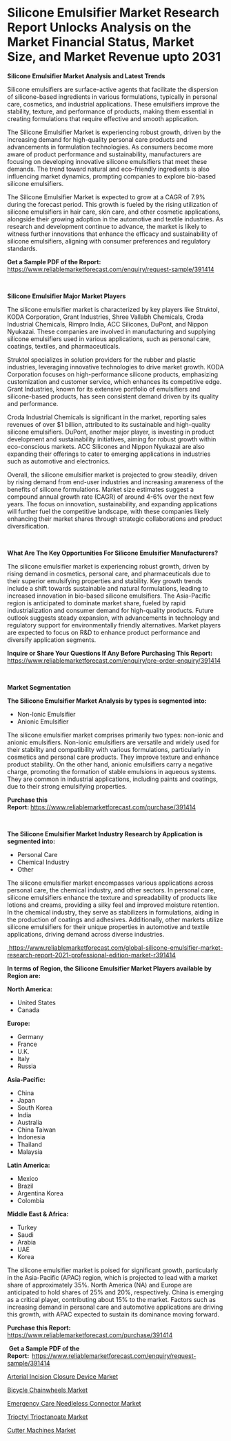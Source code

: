 <p><h1>Silicone Emulsifier Market Research Report Unlocks Analysis on the Market Financial Status, Market Size, and Market Revenue upto 2031</h1></p><p><strong>Silicone Emulsifier Market Analysis and Latest Trends</strong></p>
<p><p>Silicone emulsifiers are surface-active agents that facilitate the dispersion of silicone-based ingredients in various formulations, typically in personal care, cosmetics, and industrial applications. These emulsifiers improve the stability, texture, and performance of products, making them essential in creating formulations that require effective and smooth application.</p><p>The Silicone Emulsifier Market is experiencing robust growth, driven by the increasing demand for high-quality personal care products and advancements in formulation technologies. As consumers become more aware of product performance and sustainability, manufacturers are focusing on developing innovative silicone emulsifiers that meet these demands. The trend toward natural and eco-friendly ingredients is also influencing market dynamics, prompting companies to explore bio-based silicone emulsifiers.</p><p>The Silicone Emulsifier Market is expected to grow at a CAGR of 7.9% during the forecast period. This growth is fueled by the rising utilization of silicone emulsifiers in hair care, skin care, and other cosmetic applications, alongside their growing adoption in the automotive and textile industries. As research and development continue to advance, the market is likely to witness further innovations that enhance the efficacy and sustainability of silicone emulsifiers, aligning with consumer preferences and regulatory standards.</p></p>
<p><strong>Get a Sample PDF of the Report:&nbsp;</strong> <a href="https://www.reliablemarketforecast.com/enquiry/request-sample/391414?utm_campaign=1130&utm_medium=2&utm_source=Github&utm_content=ia&utm_term=26102024&utm_id=silicone-emulsifier">https://www.reliablemarketforecast.com/enquiry/request-sample/391414</a></p>
<p>&nbsp;</p>
<p><strong>Silicone Emulsifier Major Market Players</strong></p>
<p><p>The silicone emulsifier market is characterized by key players like Struktol, KODA Corporation, Grant Industries, Shree Vallabh Chemicals, Croda Industrial Chemicals, Rimpro India, ACC Silicones, DuPont, and Nippon Nyukazai. These companies are involved in manufacturing and supplying silicone emulsifiers used in various applications, such as personal care, coatings, textiles, and pharmaceuticals.</p><p>Struktol specializes in solution providers for the rubber and plastic industries, leveraging innovative technologies to drive market growth. KODA Corporation focuses on high-performance silicone products, emphasizing customization and customer service, which enhances its competitive edge. Grant Industries, known for its extensive portfolio of emulsifiers and silicone-based products, has seen consistent demand driven by its quality and performance.</p><p>Croda Industrial Chemicals is significant in the market, reporting sales revenues of over $1 billion, attributed to its sustainable and high-quality silicone emulsifiers. DuPont, another major player, is investing in product development and sustainability initiatives, aiming for robust growth within eco-conscious markets. ACC Silicones and Nippon Nyukazai are also expanding their offerings to cater to emerging applications in industries such as automotive and electronics.</p><p>Overall, the silicone emulsifier market is projected to grow steadily, driven by rising demand from end-user industries and increasing awareness of the benefits of silicone formulations. Market size estimates suggest a compound annual growth rate (CAGR) of around 4-6% over the next few years. The focus on innovation, sustainability, and expanding applications will further fuel the competitive landscape, with these companies likely enhancing their market shares through strategic collaborations and product diversification.</p></p>
<p>&nbsp;</p>
<p><strong>What Are The Key Opportunities For Silicone Emulsifier Manufacturers?</strong></p>
<p><p>The silicone emulsifier market is experiencing robust growth, driven by rising demand in cosmetics, personal care, and pharmaceuticals due to their superior emulsifying properties and stability. Key growth trends include a shift towards sustainable and natural formulations, leading to increased innovation in bio-based silicone emulsifiers. The Asia-Pacific region is anticipated to dominate market share, fueled by rapid industrialization and consumer demand for high-quality products. Future outlook suggests steady expansion, with advancements in technology and regulatory support for environmentally friendly alternatives. Market players are expected to focus on R&D to enhance product performance and diversify application segments.</p></p>
<p><strong>Inquire or Share Your Questions If Any Before Purchasing This Report:</strong> <a href="https://www.reliablemarketforecast.com/enquiry/pre-order-enquiry/391414?utm_campaign=1130&utm_medium=2&utm_source=Github&utm_content=ia&utm_term=26102024&utm_id=silicone-emulsifier">https://www.reliablemarketforecast.com/enquiry/pre-order-enquiry/391414</a></p>
<p>&nbsp;</p>
<p><strong>Market Segmentation</strong></p>
<p><strong>The Silicone Emulsifier Market Analysis by types is segmented into:</strong></p>
<p><ul><li>Non-Ionic Emulsifier</li><li>Anionic Emulsifier</li></ul></p>
<p><p>The silicone emulsifier market comprises primarily two types: non-ionic and anionic emulsifiers. Non-ionic emulsifiers are versatile and widely used for their stability and compatibility with various formulations, particularly in cosmetics and personal care products. They improve texture and enhance product stability. On the other hand, anionic emulsifiers carry a negative charge, promoting the formation of stable emulsions in aqueous systems. They are common in industrial applications, including paints and coatings, due to their strong emulsifying properties.</p></p>
<p><strong>Purchase this Report:&nbsp;</strong><a href="https://www.reliablemarketforecast.com/purchase/391414?utm_campaign=1130&utm_medium=2&utm_source=Github&utm_content=ia&utm_term=26102024&utm_id=silicone-emulsifier">https://www.reliablemarketforecast.com/purchase/391414</a></p>
<p>&nbsp;</p>
<p><strong>The Silicone Emulsifier Market Industry Research by Application is segmented into:</strong></p>
<p><ul><li>Personal Care</li><li>Chemical Industry</li><li>Other</li></ul></p>
<p><p>The silicone emulsifier market encompasses various applications across personal care, the chemical industry, and other sectors. In personal care, silicone emulsifiers enhance the texture and spreadability of products like lotions and creams, providing a silky feel and improved moisture retention. In the chemical industry, they serve as stabilizers in formulations, aiding in the production of coatings and adhesives. Additionally, other markets utilize silicone emulsifiers for their unique properties in automotive and textile applications, driving demand across diverse industries.</p></p>
<p><a href="https://www.reliablemarketforecast.com/global-silicone-emulsifier-market-research-report-2021-professional-edition-market-r391414?utm_campaign=1130&utm_medium=2&utm_source=Github&utm_content=ia&utm_term=26102024&utm_id=silicone-emulsifier">&nbsp;https://www.reliablemarketforecast.com/global-silicone-emulsifier-market-research-report-2021-professional-edition-market-r391414</a></p>
<p><strong>In terms of Region, the Silicone Emulsifier Market Players available by Region are:</strong></p>
<p>
    <p> <strong> North America: </strong>
        <ul>
            <li>United States</li>
            <li>Canada</li>
        </ul>
        </p> 
    <p> <strong> Europe: </strong>
        <ul>
            <li>Germany</li>
            <li>France</li>
            <li>U.K.</li>
            <li>Italy</li>
            <li>Russia</li>
        </ul>
        </p> 
    <p> <strong> Asia-Pacific: </strong>
        <ul>
            <li>China</li>
            <li>Japan</li>
            <li>South Korea</li>
            <li>India</li>
            <li>Australia</li>
            <li>China Taiwan</li>
            <li>Indonesia</li>
            <li>Thailand</li>
            <li>Malaysia</li>
        </ul>
        </p> 
    <p> <strong> Latin America: </strong>
        <ul>
            <li>Mexico</li>
            <li>Brazil</li>
            <li>Argentina Korea</li>
            <li>Colombia</li>
        </ul>
        </p> 
    <p> <strong> Middle East & Africa: </strong>
        <ul>
            <li>Turkey</li>
            <li>Saudi</li>
            <li>Arabia</li>
            <li>UAE</li>
            <li>Korea</li>
        </ul>
    </p>
    </p>
<p><p>The silicone emulsifier market is poised for significant growth, particularly in the Asia-Pacific (APAC) region, which is projected to lead with a market share of approximately 35%. North America (NA) and Europe are anticipated to hold shares of 25% and 20%, respectively. China is emerging as a critical player, contributing about 15% to the market. Factors such as increasing demand in personal care and automotive applications are driving this growth, with APAC expected to sustain its dominance moving forward.</p></p>
<p><strong>Purchase this Report: </strong><a href="https://www.reliablemarketforecast.com/purchase/391414?utm_campaign=1130&utm_medium=2&utm_source=Github&utm_content=ia&utm_term=26102024&utm_id=silicone-emulsifier">https://www.reliablemarketforecast.com/purchase/391414</a></p>
<p>&nbsp;<strong>Get a Sample PDF of the Report:&nbsp;&nbsp;</strong><a href="https://www.reliablemarketforecast.com/enquiry/request-sample/391414?utm_campaign=1130&utm_medium=2&utm_source=Github&utm_content=ia&utm_term=26102024&utm_id=silicone-emulsifier">https://www.reliablemarketforecast.com/enquiry/request-sample/391414</a></p>
<p><strong></strong></p>
<p><p><a href="https://www.linkedin.com/pulse/exploring-arterial-incision-closure-device-market-strategic-i27ef?utm_campaign=1130&utm_medium=2&utm_source=Github&utm_content=ia&utm_term=26102024&utm_id=silicone-emulsifier">Arterial Incision Closure Device Market</a></p><p><a href="https://issuu.com/reportprime-2/docs/bicycle-chainwheels-market-size-203_982e9ae403e3f5?utm_campaign=1130&utm_medium=2&utm_source=Github&utm_content=ia&utm_term=26102024&utm_id=silicone-emulsifier">Bicycle Chainwheels Market</a></p><p><a href="https://www.linkedin.com/pulse/emergency-care-needleless-connector-market-global-regional-1rf2f?utm_campaign=1130&utm_medium=2&utm_source=Github&utm_content=ia&utm_term=26102024&utm_id=silicone-emulsifier">Emergency Care Needleless Connector Market</a></p><p><a href="https://github.com/radmanjxendrisczn/Market-Research-Report-List-1/blob/main/trioctyl-trioctanoate-market.md?utm_campaign=1130&utm_medium=2&utm_source=Github&utm_content=ia&utm_term=26102024&utm_id=silicone-emulsifier">Trioctyl Trioctanoate Market</a></p><p><a href="https://issuu.com/reportprime-2/docs/cutter-machines-market-size-2030.pp_5070a1face920b?utm_campaign=1130&utm_medium=2&utm_source=Github&utm_content=ia&utm_term=26102024&utm_id=silicone-emulsifier">Cutter Machines Market</a></p></p>
